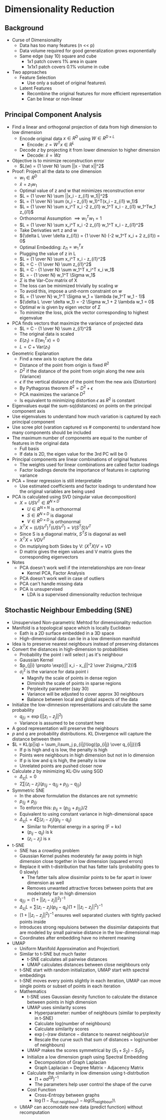 # Dimensionality Reduction

## Background

-   Curse of Dimensionality
    -   Data has too many features (n \<\< p)
    -   Data volume required for good generalization grows exponentially
    -   Same edge (say 10) square and cube
        -   1x1 patch covers 1% area in quare
        -   1x1x1 patch covers 0.1% volume in cube
-   Two approaches
    -   Feature Selection
        -   Use only a subset of original features\
    -   Latent Features
        -   Recombine the original features for more efficient representation
        -   Can be linear or non-linear

## Principal Component Analysis

-   Find a linear and orthogonal projection of data from high dimension to low dimension
    -   Encode original data $x \in R^D$ using $W \in R^{D \times L}$
        -   Encode: $z = W^T x \in R^L$
    -   Decode $z$ by projecting it from lower dimension to higher dimension
        -   Decode: $\hat x = W z$
-   Objective is to minimize reconstruction error
    -   $L(w) = {1 \over N} \sum ||x - \hat x||^2$
-   Proof: Project all the data to one dimension
    -   $w_1 \in R^D$
    -   $\hat x = z_{1} w_1$
    -   Optimal value of z and w that minimizes reconstruction error
    -   $L = {1 \over N} \sum ||x_i - z_{i1} w_1||^2$
    -   $L = {1 \over N} \sum (x_i - z_{i1} w_1)^T(x_i - z_{i1} w_1)$
    -   $L = {1 \over N} \sum x_i^T x_i -2 z_{i1} w_1^T x_i - z_{i1} w_1^Tw_1 z_{i1}$
    -   Orthonormal Assumption $\implies w_1^Tw_1 = 1$
    -   $L = {1 \over N} \sum x_i^T x_i -2 z_{i1} w_1^T x_i - z_{i1}^2$
    -   Take Derivaties wrt z and w
    -   ${\delta L \over \delta z_{i1}} = {1 \over N} (-2 w_1^T x_i + 2 z_{i1}) = 0$
    -   Optimal Embedding: $z_{i1} = w_1^T x$
    -   Plugging the value of z in L
    -   $L = {1 \over N} \sum x_i^T x_i - z_{i1}^2$
    -   $L = C - {1 \over N} \sum z_{i1}^2$
    -   $L = C - {1 \over N} \sum w_1^T x_i^T x_i w_1$
    -   $L = - {1 \over N} w_1^T \Sigma w_1$
    -   $\Sigma$ is the Var-Cov matrix of X
    -   The loss can be minimized trivially by scaling $w$
    -   To avoid this, impose a unit-norm constraint on $w$
    -   $L = {1 \over N} w_1^T \Sigma w_1 + \lambda (w_1^T w_1 - 1)$
    -   ${\delta L \over \delta w_1} = -2 \Sigma w_1 + 2 \lambda w_1 = 0$
    -   Optimal w is given by eigen vector of $\Sigma$
    -   To minimize the loss, pick the vector corresponding to highest eigenvalue
-   PCA finds vectors that maximize the variance of projected data
    -   $L = C - {1 \over N} \sum z_{i1}^2$
    -   The original data is scaled
    -   $E(z_1) = E(w_1^T x) = 0$
    -   $L = C + \text{Var}(z_1)$
-   Geometric Explanation
    -   Find a new axis to capture the data
    -   Distance of the point from origin is fixed $R^2$
    -   $D^2$ if the distance of the point from origin along the new axis (Variance)
    -   $\epsilon$ if the vertical distance of the point from the new axis (Distortion)
    -   By Pythagoras theorem $R^2 = D^2 + \epsilon$
    -   PCA maximizes the variance $D^2$
    -   Is equivalent to minimizing distortion $\epsilon$ as $R^2$ is constant
-   Eigenvalues euqal the sum-sq(distances) on points on the principal component axis
-   Use eigenvalues to understand how much variation is captured by each principal component
-   Use scree plot (varation captured vs \# components) to understand how many components should be included
-   The maximum number of components are equal to the number of features in the original data
    -   Full basis
    -   If data is 2D, the eigen value for the 3rd PC will be 0
-   Principal components are linear combinations of original features
    -   The weights used for linear combinations are called factor loadings
    -   Factor loadings denote the importance of features in capturing variance
-   PCA + linear regression is still interpretable
    -   Use estimated coefficients and factor loadings to understand how the original variables are being used
-   PCA is calculated using SVD (singular value decomposition)
    -   $X = U S V^T \in R^{N \times D}$
        -   $U \in R^{N \times N}$ is orthonormal
        -   $S \in R^{N \times D}$ is diagonal
        -   $V \in R^{D \times D}$ is orthonormal
    -   $X^T X = (U S V^{T})^T(U S V^{T}) = V(S^TS)V^T$
    -   Since S is a diagonal matrix, $S^TS$ is diagonal as well
    -   $X^T X = VDV^T$
    -   On mutiplying both Sides by V: $(X^T X)V = VD$
    -   D matrix gives the eigen values and V matrix gives the corresponding eigenvectors
-   Notes
    -   PCA doesn't work well if the interrelationships are non-linear
        -   Kernel PCA, Factor Analysis
    -   PCA doesn't work well in case of outliers
    -   PCA can't handle missing data
    -   PCA is unsupervised
        -   LDA is a supervised dimensionality reduction technique

## Stochastic Neighbour Embedding (SNE)

-   Unsupervised Non-parametric Mehtod for dimensionality reduction
-   Manifold is a topological space which is locally Euclidean
    -   Eath is a 2D surface embedded in a 3D space
    -   High-dimensional data can lie in a low dimenison manifold
-   Idea is to preserve nearest neighbours instead of preserving distances
-   Convert the distances in high-dimension to probabilities
    -   Probability the point i will select j as it's neighbour
    -   Gaussian Kernel
    -   $p_{j|i} \propto \exp({|| x_i - x_j||^2 \over 2\sigma_i^2})$
    -   $\sigma_i^2$ is the variance for data point i
        -   Magnify the scale of points in dense region
        -   Diminish the scale of points in sparse regions
        -   Perplexity parameter (say 30)
        -   Variance will be adjusted to cover approx 30 neighbours
        -   Balance between local and global aspects of the data
-   Initialize the low-dimnesion representations and calculate the same probability
    -   $q_{j|i} \propto \exp({|| z_i - z_j||^2})$
    -   Variance is assumed to be constant here
-   A good representation will preserve the neighbours
-   $p$ and $q$ are probability distributions. KL Divergence will capture the distance between them
-   $L = KL(p||q) = \sum_i\sum_j p_{i|j}\log({p_{i|j} \over q_{i|j}})$
    -   If p is high and q is low, the penalty is high
    -   Points were neighbours in high dimension but not in lo dimension
    -   If p is low and q is high, the penalty is low
    -   Unrelated points are pushed closer now
-   Calculate $z$ by minimizing KL-Div using SGD
    -   $\Delta_{z_i} L = 0$
    -   $2 \sum (z_i - z_j) (p_{i|j} - q_{i|j} + p_{j|i} - q_{j|i})$
-   Symmetric SNE
    -   In the above formulation the distances are not symmetric
    -   $p_{i|j} \ne p_{j|i}$
    -   To enforce this: $p_{ij} = (p_{i|j} + p_{j|i}) / 2$
    -   Equivalent to using constant variance in high-dimensional space
    -   $\Delta_{z_i} L = 4 \sum (z_i - z_j) (p_{ij} - q_{ij})$
        -   Similar to Potential energy in a spring (F = kx)
        -   $(p_{ij} - q_{ij})$ is k
        -   $(z_i - z_j)$ is x
-   t-SNE
    -   SNE has a crowding problem
    -   Gaussian Kernel pushes moderately far away points in high dimension close together in low dimension (squared errors)
    -   Replace it with t-distribution that has fatter tails (probability goes to 0 slowly)
        -   The fatter tails allow dissimilar points to be far apart in lower dimension as well
        -   Removes unwanted attractive forces between points that are modelrately far in high dimension
    -   $q_{j|i} \propto (1+{|| z_i - z_j||^2})^{-1}$
    -   $\Delta_{z_i} L = \sum (z_i - z_j) (p_{ij} - q_{ij}) (1 + || z_i - z_j||^2)^{-1}$
    -   $(1 + || z_i - z_j||^2)^{-1}$ ensures well separated clusters with tightly packed points inside
    -   Introduces strong repulsions between the dissimilar datapoints that are modeled by small pairwise distance in the low-dimensional map
    -   Coordinates after embedding have no inherent meaning
-   UMAP
    -   Uniform Manifold Approximation and Projection\
    -   Similar to t-SNE but much faster
        -   t-SNE calculates all pairwise distances
        -   UMAP calculates distances between close neighbours only
    -   t-SNE start with random initialization, UMAP start with spectral embeddings
    -   t-SNE moves every points slightly in each iteration, UMAP can move single points or subset of points in each iteration
    -   Mathematics
        -   t-SNE uses Gaussian desnity function to calculate the distance between points in high dimension
        -   UMAP uses similarity scores
            -   Hyperparameter: number of neighbours (similar to perplexity in t-SNE)
            -   Calculate log(number of neighbours)
            -   Calculate similarity scores
            -   $\exp(-(\text{raw distance} - \text{distance to nearest neighbour}) / \sigma$
            -   Rescale the curve such that sum of distances = log(number of neighbours)
        -   UMAP makes the scores symmetrical by $(S_1 + S_2) - S_1S_2$
        -   Initialize a low dimension graph using Spectral Embedding
            -   Decompoistion of Graph Laplacian
            -   Graph Laplacian = Degree Matrix - Adjacency Matrix
        -   Calculate the similarity in low dimension using t-distrbution
            -   $(1 + \alpha d^{2\beta})^{-1}$
            -   The parameters help user control the shape of the curve
        -   Cost Function
            -   Cross-Entropy between graphs
            -   $\log(1 - S_{\text{not neighbour}}) - log(S_{\text{neighbour}})$\
    -   UMAP can accomodate new data (predict function) without recomputation 